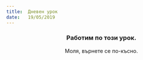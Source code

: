 ```yaml
---
title:  Дневен урок
date:   19/05/2019
---
```


### <center>Работим по този урок.</center>
<center>Моля, върнете се по-късно.</center>
